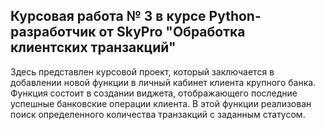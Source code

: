 ## Курсовая работа № 3 в курсе Python-разработчик от SkyPro "Обработка клиентских транзакций"

Здесь представлен курсовой проект, который заключается в добавлении новой функции в личный кабинет клиента крупного банка. Функция состоит в создании виджета, отображающего последние успешные банковские операции клиента. В этой функции реализован поиск определенного количества транзакций с заданным статусом.
